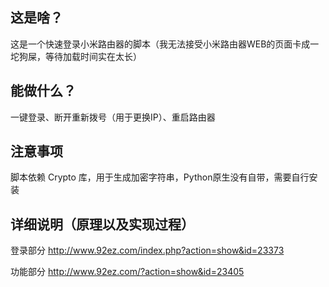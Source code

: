 ## 这是啥？
这是一个快速登录小米路由器的脚本（我无法接受小米路由器WEB的页面卡成一坨狗屎，等待加载时间实在太长）
## 能做什么？
一键登录、断开重新拨号（用于更换IP）、重启路由器
## 注意事项
脚本依赖 Crypto 库，用于生成加密字符串，Python原生没有自带，需要自行安装
## 详细说明（原理以及实现过程）
登录部分 http://www.92ez.com/index.php?action=show&id=23373

功能部分 http://www.92ez.com/?action=show&id=23405 
